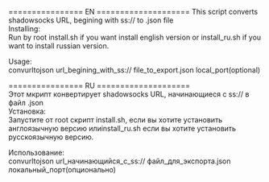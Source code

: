 ================  EN  ====================
This script converts shadowsocks URL, begining with ss:// to .json file   
Installing:   
Run by root install.sh if you want install english version or install_ru.sh if you want to install russian version.   
    
Usage:   
convurltojson url_begining_with_ss:// file_to_export.json local_port(optional)      
       
================  RU  ====================   
Этот мкрипт конвертирует shadowsocks URL, начинающиеся с ss:// в файл .json   
Установка:   
Запустите от root скрипт install.sh, если вы хотите установить англоязычную версию илиinstall_ru.sh если вы хотите установить русскоязычную версию.   
    
Использование:   
convurltojson url_начинающийся_с_ss:// файл_для_экспорта.json локальный_порт(опционально)   

